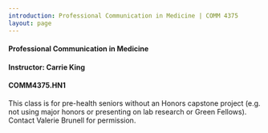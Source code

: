 ```yaml
---
introduction: Professional Communication in Medicine | COMM 4375
layout: page
---
```


#### Professional Communication in Medicine

#### Instructor: Carrie King

#### COMM4375.HN1

This class is for pre-health seniors without an Honors capstone
project (e.g. not using major honors or presenting on lab research or
Green Fellows).  Contact Valerie Brunell for permission.
